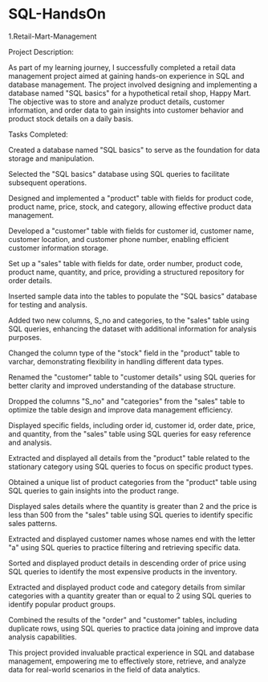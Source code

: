 # SQL-HandsOn
1.Retail-Mart-Management

Project Description:

As part of my learning journey, I successfully completed a retail data management project aimed at gaining hands-on experience in SQL and database management. The project involved designing and implementing a database named "SQL basics" for a hypothetical retail shop, Happy Mart. The objective was to store and analyze product details, customer information, and order data to gain insights into customer behavior and product stock details on a daily basis.

Tasks Completed:

Created a database named "SQL basics" to serve as the foundation for data storage and manipulation.

Selected the "SQL basics" database using SQL queries to facilitate subsequent operations.

Designed and implemented a "product" table with fields for product code, product name, price, stock, and category, allowing effective product data management.

Developed a "customer" table with fields for customer id, customer name, customer location, and customer phone number, enabling efficient customer information storage.

Set up a "sales" table with fields for date, order number, product code, product name, quantity, and price, providing a structured repository for order details.

Inserted sample data into the tables to populate the "SQL basics" database for testing and analysis.

Added two new columns, S_no and categories, to the "sales" table using SQL queries, enhancing the dataset with additional information for analysis purposes.

Changed the column type of the "stock" field in the "product" table to varchar, demonstrating flexibility in handling different data types.

Renamed the "customer" table to "customer details" using SQL queries for better clarity and improved understanding of the database structure.

Dropped the columns "S_no" and "categories" from the "sales" table to optimize the table design and improve data management efficiency.

Displayed specific fields, including order id, customer id, order date, price, and quantity, from the "sales" table using SQL queries for easy reference and analysis.

Extracted and displayed all details from the "product" table related to the stationary category using SQL queries to focus on specific product types.

Obtained a unique list of product categories from the "product" table using SQL queries to gain insights into the product range.

Displayed sales details where the quantity is greater than 2 and the price is less than 500 from the "sales" table using SQL queries to identify specific sales patterns.

Extracted and displayed customer names whose names end with the letter "a" using SQL queries to practice filtering and retrieving specific data.

Sorted and displayed product details in descending order of price using SQL queries to identify the most expensive products in the inventory.

Extracted and displayed product code and category details from similar categories with a quantity greater than or equal to 2 using SQL queries to identify popular product groups.

Combined the results of the "order" and "customer" tables, including duplicate rows, using SQL queries to practice data joining and improve data analysis capabilities.

This project provided invaluable practical experience in SQL and database management, empowering me to effectively store, retrieve, and analyze data for real-world scenarios in the field of data analytics.




